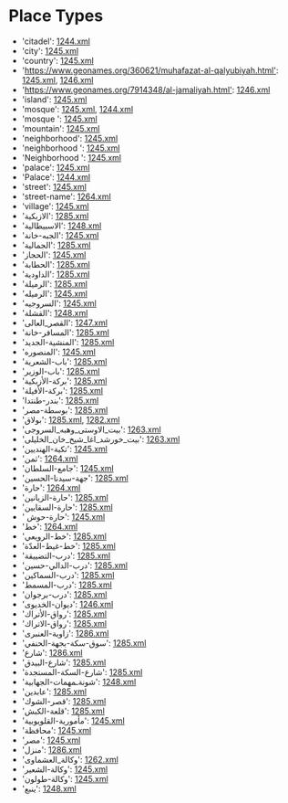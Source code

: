 # Place Types
 * 'citadel'‎: [1244.xml](/Project-Cairo-Urban-News/CairoUrbanNews/blob/master/articles/arabic/1244.xml)
 * 'city'‎: [1245.xml](/Project-Cairo-Urban-News/CairoUrbanNews/blob/master/articles/arabic/1245.xml)
 * 'country'‎: [1245.xml](/Project-Cairo-Urban-News/CairoUrbanNews/blob/master/articles/arabic/1245.xml)
 * 'https://www.geonames.org/360621/muhafazat-al-qalyubiyah.html'‎: [1245.xml](/Project-Cairo-Urban-News/CairoUrbanNews/blob/master/articles/arabic/1245.xml), [1246.xml](/Project-Cairo-Urban-News/CairoUrbanNews/blob/master/articles/arabic/1246.xml)
 * 'https://www.geonames.org/7914348/al-jamaliyah.html'‎: [1246.xml](/Project-Cairo-Urban-News/CairoUrbanNews/blob/master/articles/arabic/1246.xml)
 * 'island'‎: [1245.xml](/Project-Cairo-Urban-News/CairoUrbanNews/blob/master/articles/arabic/1245.xml)
 * 'mosque'‎: [1245.xml](/Project-Cairo-Urban-News/CairoUrbanNews/blob/master/articles/arabic/1245.xml), [1244.xml](/Project-Cairo-Urban-News/CairoUrbanNews/blob/master/articles/arabic/1244.xml)
 * 'mosque '‎: [1245.xml](/Project-Cairo-Urban-News/CairoUrbanNews/blob/master/articles/arabic/1245.xml)
 * 'mountain'‎: [1245.xml](/Project-Cairo-Urban-News/CairoUrbanNews/blob/master/articles/arabic/1245.xml)
 * 'neighborhood'‎: [1245.xml](/Project-Cairo-Urban-News/CairoUrbanNews/blob/master/articles/arabic/1245.xml)
 * 'neighborhood '‎: [1245.xml](/Project-Cairo-Urban-News/CairoUrbanNews/blob/master/articles/arabic/1245.xml)
 * 'Neighborhood '‎: [1245.xml](/Project-Cairo-Urban-News/CairoUrbanNews/blob/master/articles/arabic/1245.xml)
 * 'palace'‎: [1245.xml](/Project-Cairo-Urban-News/CairoUrbanNews/blob/master/articles/arabic/1245.xml)
 * 'Palace'‎: [1244.xml](/Project-Cairo-Urban-News/CairoUrbanNews/blob/master/articles/arabic/1244.xml)
 * 'street'‎: [1245.xml](/Project-Cairo-Urban-News/CairoUrbanNews/blob/master/articles/arabic/1245.xml)
 * 'street-name'‎: [1264.xml](/Project-Cairo-Urban-News/CairoUrbanNews/blob/master/articles/arabic/1264.xml)
 * 'village'‎: [1245.xml](/Project-Cairo-Urban-News/CairoUrbanNews/blob/master/articles/arabic/1245.xml)
 * 'الازبكية'‎: [1285.xml](/Project-Cairo-Urban-News/CairoUrbanNews/blob/master/articles/arabic/1285.xml)
 * 'الاسبيطالية'‎: [1248.xml](/Project-Cairo-Urban-News/CairoUrbanNews/blob/master/articles/arabic/1248.xml)
 * 'الجبه-خانة'‎: [1245.xml](/Project-Cairo-Urban-News/CairoUrbanNews/blob/master/articles/arabic/1245.xml)
 * 'الجمالية'‎: [1285.xml](/Project-Cairo-Urban-News/CairoUrbanNews/blob/master/articles/arabic/1285.xml)
 * 'الحجاز'‎: [1245.xml](/Project-Cairo-Urban-News/CairoUrbanNews/blob/master/articles/arabic/1245.xml)
 * 'الحطابة'‎: [1285.xml](/Project-Cairo-Urban-News/CairoUrbanNews/blob/master/articles/arabic/1285.xml)
 * 'الداودية'‎: [1285.xml](/Project-Cairo-Urban-News/CairoUrbanNews/blob/master/articles/arabic/1285.xml)
 * 'الرميلة'‎: [1285.xml](/Project-Cairo-Urban-News/CairoUrbanNews/blob/master/articles/arabic/1285.xml)
 * 'الرميله'‎: [1245.xml](/Project-Cairo-Urban-News/CairoUrbanNews/blob/master/articles/arabic/1245.xml)
 * 'السروجيه'‎: [1245.xml](/Project-Cairo-Urban-News/CairoUrbanNews/blob/master/articles/arabic/1245.xml)
 * 'القشلة'‎: [1248.xml](/Project-Cairo-Urban-News/CairoUrbanNews/blob/master/articles/arabic/1248.xml)
 * 'القصر_العالى'‎: [1247.xml](/Project-Cairo-Urban-News/CairoUrbanNews/blob/master/articles/arabic/1247.xml)
 * 'المسافر-خانة'‎: [1285.xml](/Project-Cairo-Urban-News/CairoUrbanNews/blob/master/articles/arabic/1285.xml)
 * 'المنشية-الجديد'‎: [1285.xml](/Project-Cairo-Urban-News/CairoUrbanNews/blob/master/articles/arabic/1285.xml)
 * 'المنصوره'‎: [1245.xml](/Project-Cairo-Urban-News/CairoUrbanNews/blob/master/articles/arabic/1245.xml)
 * 'باب-الشعرية'‎: [1285.xml](/Project-Cairo-Urban-News/CairoUrbanNews/blob/master/articles/arabic/1285.xml)
 * 'باب-الوزير'‎: [1285.xml](/Project-Cairo-Urban-News/CairoUrbanNews/blob/master/articles/arabic/1285.xml)
 * 'بركة-الأزبكية'‎: [1285.xml](/Project-Cairo-Urban-News/CairoUrbanNews/blob/master/articles/arabic/1285.xml)
 * 'بركة-الأفيلة'‎: [1285.xml](/Project-Cairo-Urban-News/CairoUrbanNews/blob/master/articles/arabic/1285.xml)
 * 'بندر-طنتدا'‎: [1285.xml](/Project-Cairo-Urban-News/CairoUrbanNews/blob/master/articles/arabic/1285.xml)
 * 'بوسطة-مصر'‎: [1285.xml](/Project-Cairo-Urban-News/CairoUrbanNews/blob/master/articles/arabic/1285.xml)
 * 'بولاق'‎: [1285.xml](/Project-Cairo-Urban-News/CairoUrbanNews/blob/master/articles/arabic/1285.xml), [1282.xml](/Project-Cairo-Urban-News/CairoUrbanNews/blob/master/articles/arabic/1282.xml)
 * 'بيت_الاوستى_وهبه_السروجى'‎: [1263.xml](/Project-Cairo-Urban-News/CairoUrbanNews/blob/master/articles/arabic/1263.xml)
 * 'بيت_خورشد_اغا_شيخ_خان_الخليلى'‎: [1263.xml](/Project-Cairo-Urban-News/CairoUrbanNews/blob/master/articles/arabic/1263.xml)
 * 'تكية-الهنديين'‎: [1245.xml](/Project-Cairo-Urban-News/CairoUrbanNews/blob/master/articles/arabic/1245.xml)
 * 'ثمن'‎: [1264.xml](/Project-Cairo-Urban-News/CairoUrbanNews/blob/master/articles/arabic/1264.xml)
 * 'جامع-السلطان'‎: [1245.xml](/Project-Cairo-Urban-News/CairoUrbanNews/blob/master/articles/arabic/1245.xml)
 * 'جهة-سيدنا-الحسين'‎: [1285.xml](/Project-Cairo-Urban-News/CairoUrbanNews/blob/master/articles/arabic/1285.xml)
 * 'حارة'‎: [1264.xml](/Project-Cairo-Urban-News/CairoUrbanNews/blob/master/articles/arabic/1264.xml)
 * 'حارة-الزيانين'‎: [1285.xml](/Project-Cairo-Urban-News/CairoUrbanNews/blob/master/articles/arabic/1285.xml)
 * 'حارة-السقايين'‎: [1285.xml](/Project-Cairo-Urban-News/CairoUrbanNews/blob/master/articles/arabic/1285.xml)
 * ' حارة-حوش'‎: [1245.xml](/Project-Cairo-Urban-News/CairoUrbanNews/blob/master/articles/arabic/1245.xml)
 * 'خط'‎: [1264.xml](/Project-Cairo-Urban-News/CairoUrbanNews/blob/master/articles/arabic/1264.xml)
 * 'خط-الرويعي'‎: [1285.xml](/Project-Cairo-Urban-News/CairoUrbanNews/blob/master/articles/arabic/1285.xml)
 * 'خط-غيط-العدّة'‎: [1285.xml](/Project-Cairo-Urban-News/CairoUrbanNews/blob/master/articles/arabic/1285.xml)
 * 'درب-التضييقة'‎: [1285.xml](/Project-Cairo-Urban-News/CairoUrbanNews/blob/master/articles/arabic/1285.xml)
 * 'درب-الدالي-حسين'‎: [1285.xml](/Project-Cairo-Urban-News/CairoUrbanNews/blob/master/articles/arabic/1285.xml)
 * 'درب-السماكين'‎: [1285.xml](/Project-Cairo-Urban-News/CairoUrbanNews/blob/master/articles/arabic/1285.xml)
 * 'درب-المسمط'‎: [1285.xml](/Project-Cairo-Urban-News/CairoUrbanNews/blob/master/articles/arabic/1285.xml)
 * 'درب-برجوان'‎: [1285.xml](/Project-Cairo-Urban-News/CairoUrbanNews/blob/master/articles/arabic/1285.xml)
 * 'ديوان-الخديوى'‎: [1246.xml](/Project-Cairo-Urban-News/CairoUrbanNews/blob/master/articles/arabic/1246.xml)
 * 'رواق-الأتراك'‎: [1285.xml](/Project-Cairo-Urban-News/CairoUrbanNews/blob/master/articles/arabic/1285.xml)
 * 'رواق-الاتراك'‎: [1285.xml](/Project-Cairo-Urban-News/CairoUrbanNews/blob/master/articles/arabic/1285.xml)
 * 'زاوية-العنبرى'‎: [1286.xml](/Project-Cairo-Urban-News/CairoUrbanNews/blob/master/articles/arabic/1286.xml)
 * 'سوق-سكة-بجهة-الحنفي'‎: [1285.xml](/Project-Cairo-Urban-News/CairoUrbanNews/blob/master/articles/arabic/1285.xml)
 * 'شارع'‎: [1286.xml](/Project-Cairo-Urban-News/CairoUrbanNews/blob/master/articles/arabic/1286.xml)
 * 'شارع-البيدق'‎: [1285.xml](/Project-Cairo-Urban-News/CairoUrbanNews/blob/master/articles/arabic/1285.xml)
 * 'شارع-السكة-المستجدة'‎: [1285.xml](/Project-Cairo-Urban-News/CairoUrbanNews/blob/master/articles/arabic/1285.xml)
 * 'شونةـمهمات-الجهابية'‎: [1248.xml](/Project-Cairo-Urban-News/CairoUrbanNews/blob/master/articles/arabic/1248.xml)
 * 'عابدين'‎: [1285.xml](/Project-Cairo-Urban-News/CairoUrbanNews/blob/master/articles/arabic/1285.xml)
 * 'قصر-الشوك'‎: [1285.xml](/Project-Cairo-Urban-News/CairoUrbanNews/blob/master/articles/arabic/1285.xml)
 * 'قلعة-الكبش'‎: [1285.xml](/Project-Cairo-Urban-News/CairoUrbanNews/blob/master/articles/arabic/1285.xml)
 * 'مأمورية-القلويوبية'‎: [1245.xml](/Project-Cairo-Urban-News/CairoUrbanNews/blob/master/articles/arabic/1245.xml)
 * 'محافظة'‎: [1245.xml](/Project-Cairo-Urban-News/CairoUrbanNews/blob/master/articles/arabic/1245.xml)
 * 'مصر'‎: [1245.xml](/Project-Cairo-Urban-News/CairoUrbanNews/blob/master/articles/arabic/1245.xml)
 * 'منزل'‎: [1286.xml](/Project-Cairo-Urban-News/CairoUrbanNews/blob/master/articles/arabic/1286.xml)
 * 'وكالة_العشماوى'‎: [1262.xml](/Project-Cairo-Urban-News/CairoUrbanNews/blob/master/articles/arabic/1262.xml)
 * 'وكالة-الشعير'‎: [1245.xml](/Project-Cairo-Urban-News/CairoUrbanNews/blob/master/articles/arabic/1245.xml)
 * 'وكالة-طولون'‎: [1245.xml](/Project-Cairo-Urban-News/CairoUrbanNews/blob/master/articles/arabic/1245.xml)
 * 'ينبع'‎: [1248.xml](/Project-Cairo-Urban-News/CairoUrbanNews/blob/master/articles/arabic/1248.xml)
